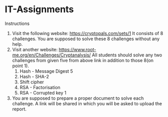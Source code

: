 # IT-Assignments

Instructions

1. Visit the following website: https://cryptopals.com/sets/1
   It consists of 8 challenges. You are supposed to solve these 8 challenges without any help.
2. Visit another website: https://www.root-me.org/en/Challenges/Cryptanalysis/
   All students should solve any two challenges from given five from above link in addition to those 8(on point 1).
    1. Hash - Message Digest 5
    2. Hash - SHA-2
    3. Shift cipher
    4. RSA - Factorisation
    5. RSA - Corrupted key 1
3. You are supposed to prepare a proper document to solve each challenge. A link will be shared in which you will be asked to upload the report.

